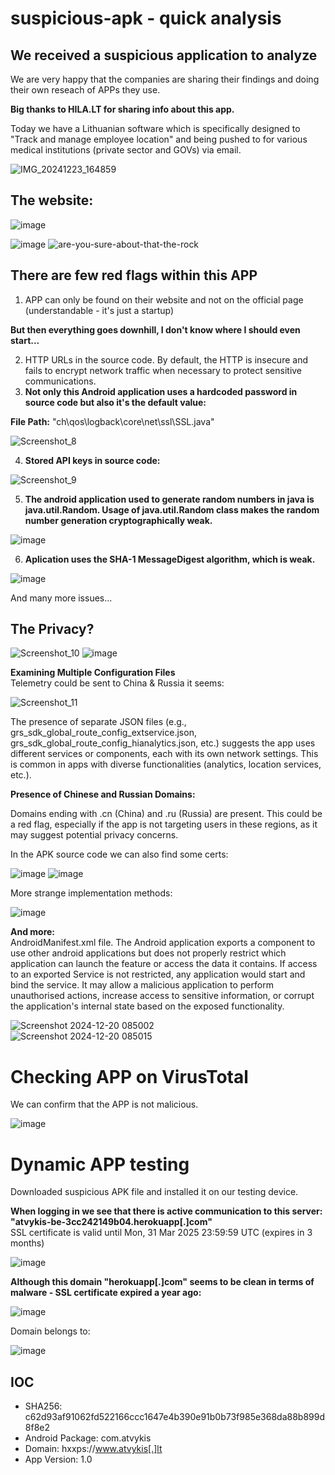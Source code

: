 # suspicious-apk - quick analysis    

## We received a suspicious application to analyze
We are very happy that the companies are sharing their findings and doing their own reseach of APPs they use.

**Big thanks to HILA.LT for sharing info about this app.**

Today we have a Lithuanian software which is specifically designed to "Track and manage employee location" and being pushed to for various medical institutions (private sector and GOVs) via email.

![IMG_20241223_164859](https://github.com/user-attachments/assets/d0b91661-2a83-4305-8c9d-bcc115594e15)  

## The website:  

![image](https://github.com/user-attachments/assets/41b59280-d402-494e-a73c-84c1ebffd3cc)    

![image](https://github.com/user-attachments/assets/5940f096-ee9e-4540-8105-4864f66f2573)
![are-you-sure-about-that-the-rock](https://github.com/user-attachments/assets/217ecb3e-029a-40fe-bd08-9baaac92133c)    

## There are few red flags within this APP    

1. APP can only be found on their website and not on the official page (understandable - it's just a startup)    

**But then everything goes downhill, I don't know where I should even start...**    

2. HTTP URLs in the source code. By default, the HTTP is insecure and fails to encrypt network traffic when necessary to protect sensitive communications.    
3. **Not only this Android application uses a hardcoded password in source code but also it's the default value:**     

**File Path:** "ch\qos\logback\core\net\ssl\SSL.java"

![Screenshot_8](https://github.com/user-attachments/assets/6d86a0d3-8d3a-420b-8c06-6ecbd0492834)    

4. **Stored API keys in source code:**    

![Screenshot_9](https://github.com/user-attachments/assets/c68b5d3d-dd6a-4e6a-b211-9225c8455dd8)    


5. **The android application used to generate random numbers in java is java.util.Random. Usage of java.util.Random class makes the random number generation cryptographically weak.**        
 
![image](https://github.com/user-attachments/assets/45652b53-7f19-4bd1-a793-caf002c45fd6)    

6. **Aplication uses the SHA-1 MessageDigest algorithm, which is weak.**    

![image](https://github.com/user-attachments/assets/dd94bf91-310b-4d18-b306-a1b4530f863e)    

And many more issues...

## The Privacy?    

![Screenshot_10](https://github.com/user-attachments/assets/3d0d0780-2c36-450d-81a5-c08283ef1e32) ![image](https://github.com/user-attachments/assets/fdf65bd8-b7f2-4895-9491-15276e567b5d)


**Examining Multiple Configuration Files**    
Telemetry could be sent to China & Russia it seems:    

![Screenshot_11](https://github.com/user-attachments/assets/8be3b0f1-dbb5-4b79-844e-a322b7fb48bd)    



The presence of separate JSON files (e.g., grs_sdk_global_route_config_extservice.json, grs_sdk_global_route_config_hianalytics.json, etc.) suggests the app uses different services or components, each with its own network settings. 
This is common in apps with diverse functionalities (analytics, location services, etc.).  

**Presence of Chinese and Russian Domains:**    

Domains ending with .cn (China) and .ru (Russia) are present.
This could be a red flag, especially if the app is not targeting users in these regions, as it may suggest potential privacy concerns.

In the APK source code we can also find some certs:

![image](https://github.com/user-attachments/assets/7c69fdaf-8505-4747-8844-fe836f7bd879) ![image](https://github.com/user-attachments/assets/3dd66401-4385-4cb6-8afe-559cb98d3e7f)

More strange implementation methods:    

![image](https://github.com/user-attachments/assets/405c46c8-0dc2-49e5-829c-e72782e045ee)    

**And more:**  
AndroidManifest.xml file. The Android application exports a component to use other android applications but does not properly restrict which application can launch the feature or access the data it contains. If access to an exported Service is not restricted, any application would start and bind the service. It may allow a malicious application to perform unauthorised actions, increase access to sensitive information, or corrupt the application's internal state based on the exposed functionality.  

![Screenshot 2024-12-20 085002](https://github.com/user-attachments/assets/d60554d9-ecef-4b62-8da8-71eeb02f8b6d)  
![Screenshot 2024-12-20 085015](https://github.com/user-attachments/assets/6f8bbc5f-4368-425e-87a6-1548bdc2ce74)  

# Checking APP on VirusTotal
We can confirm that the APP is not malicious.  

![image](https://github.com/user-attachments/assets/7e9c71ca-6beb-4945-96c2-3ee331509e44)  

# Dynamic APP testing  
Downloaded suspicious APK file and installed it on our testing device.  


**When logging in we see that there is active communication to this server: "atvykis-be-3cc242149b04.herokuapp[.]com"**  
SSL certificate is valid until	Mon, 31 Mar 2025 23:59:59 UTC (expires in 3 months)  

![image](https://github.com/user-attachments/assets/cc3d50a7-ea9d-4519-8300-7b59423f7285)  


**Although this domain "herokuapp[.]com" seems to be clean in terms of malware - SSL certificate expired a year ago:**   

![image](https://github.com/user-attachments/assets/b9433b20-1db9-4757-b2f2-5f7aba03f247)  


Domain belongs to:  

![image](https://github.com/user-attachments/assets/c0d4f655-6d7e-40fd-9bca-5bfa2db9487f)  



## IOC    
- SHA256: c62d93af91062fd522166ccc1647e4b390e91b0b73f985e368da88b899d8f8e2    
- Android Package: com.atvykis
- Domain: hxxps://www.atvykis[.]lt
- App Version: 1.0
